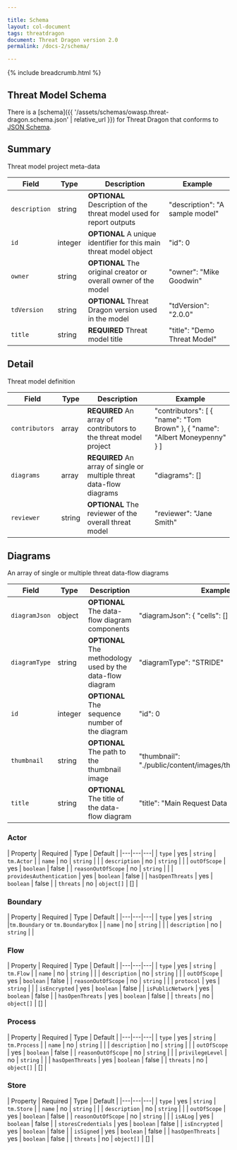 ```yaml
---

title: Schema
layout: col-document
tags: threatdragon
document: Threat Dragon version 2.0
permalink: /docs-2/schema/

---
```


{% include breadcrumb.html %}

## Threat Model Schema

There is a [schema]({{ '/assets/schemas/owasp.threat-dragon.schema.json' | relative_url }}) for Threat Dragon
that conforms to [JSON Schema](https://json-schema.org/).

## Summary

Threat model project meta-data

| Field  | Type  | Description  | Example  |
| ------ | ----- | ------------ | -------- |
| `description`  | string  | **OPTIONAL** Description of the threat model used for report outputs | "description": "A sample model" |
| `id`  | integer  | **OPTIONAL** A unique identifier for this main threat model object | "id": 0  |
| `owner`  | string  | **OPTIONAL** The original creator or overall owner of the model | "owner": "Mike Goodwin"  |
| `tdVersion`  | string  | **OPTIONAL** Threat Dragon version used in the model | "tdVersion": "2.0.0"  |
| `title`  | string  | **REQUIRED** Threat model title | "title": "Demo Threat Model"  |

## Detail

Threat model definition

| Field  | Type  | Description  | Example  |
| ------ | ----- | ------------ | -------- |
| `contributors`  | array  | **REQUIRED** An array of contributors to the threat model project | "contributors": [ { "name": "Tom Brown" }, { "name": "Albert Moneypenny" } ] |
| `diagrams`  | array  | **REQUIRED** An array of single or multiple threat data-flow diagrams | "diagrams": []  |
| `reviewer`  | string  | **OPTIONAL** The reviewer of the overall threat model | "reviewer": "Jane Smith"  |

## Diagrams

An array of single or multiple threat data-flow diagrams

| Field  | Type  | Description  | Example  |
| ------ | ----- | ------------ | -------- |
| `diagramJson` | object | **OPTIONAL** The data-flow diagram components | "diagramJson": { "cells": [] } |
| `diagramType` | string | **OPTIONAL** The methodology used by the data-flow diagram | "diagramType": "STRIDE" |
| `id` | integer | **OPTIONAL** The sequence number of the diagram | "id": 0 |
| `thumbnail` | string | **OPTIONAL** The path to the thumbnail image | "thumbnail": "./public/content/images/thumbnail.stride.jpg" |
| `title` | string | **OPTIONAL** The title of the data-flow diagram | "title": "Main Request Data Flow" |

### Actor

| Property | Required | Type | Default |
|---|---|---|
| `type` | yes | `string` | `tm.Actor` |
| `name` | no | `string` | |
| `description` | no | `string` | |
| `outOfScope` | yes | `boolean` | false |
| `reasonOutOfScope` | no | `string` | |
| `providesAuthentication` | yes | `boolean` | false |
| `hasOpenThreats` | yes | `boolean` | false |
| `threats` | no | `object[]` | [] |

### Boundary

| Property | Required | Type | Default |
|---|---|---|
| `type` | yes | `string` |`tm.Boundary` or `tm.BoundaryBox` |
| `name` | no | `string` | |
| `description` | no | `string` | |

### Flow

| Property | Required | Type | Default |
|---|---|---|
| `type` | yes | `string` | `tm.Flow` |
| `name` | no | `string` | |
| `description` | no | `string` | |
| `outOfScope` | yes | `boolean` | false |
| `reasonOutOfScope` | no | `string` | |
| `protocol` | yes | `string` | |
| `isEncrypted` | yes | `boolean` | false |
| `isPublicNetwork` | yes | `boolean` | false |
| `hasOpenThreats` | yes | `boolean` | false |
| `threats` | no | `object[]` | [] |

### Process

| Property | Required | Type | Default |
|---|---|---|
| `type` | yes | `string` | `tm.Process` |
| `name` | no | `string` | |
| `description` | no | `string` | |
| `outOfScope` | yes | `boolean` | false |
| `reasonOutOfScope` | no | `string` | |
| `privilegeLevel` | no | `string` | |
| `hasOpenThreats` | yes | `boolean` | false |
| `threats` | no | `object[]` | [] |

### Store

| Property | Required | Type | Default |
|---|---|---|
| `type` | yes | `string` | `tm.Store` |
| `name` | no | `string` | |
| `description` | no | `string` | |
| `outOfScope` | yes | `boolean` | false |
| `reasonOutOfScope` | no | `string` | |
| `isALog` | yes | `boolean` | false |
| `storesCredentials` | yes | `boolean` | false |
| `isEncrypted` | yes | `boolean` | false |
| `isSigned` | yes | `boolean` | false |
| `hasOpenThreats` | yes | `boolean` | false |
| `threats` | no | `object[]` | [] |
